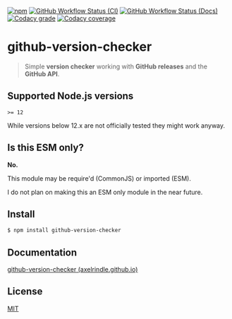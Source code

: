 [![npm](https://img.shields.io/npm/v/github-version-checker?logo=npm)](https://www.npmjs.com/package/github-version-checker)
[![GitHub Workflow Status (CI)](https://img.shields.io/github/workflow/status/axelrindle/github-version-checker/CI/main?logo=github)](https://github.com/axelrindle/github-version-checker/actions/workflows/ci.yml)
[![GitHub Workflow Status (Docs)](https://img.shields.io/github/workflow/status/axelrindle/github-version-checker/Docs/main?label=Docs&logo=github)](https://github.com/axelrindle/github-version-checker/actions/workflows/docs.yml)
[![Codacy grade](https://img.shields.io/codacy/grade/f82826738d2b43b1b8ba40dd780d1784?logo=codacy)](https://www.codacy.com/gh/axelrindle/github-version-checker/dashboard?utm_source=github.com&amp;utm_medium=referral&amp;utm_content=axelrindle/github-version-checker&amp;utm_campaign=Badge_Grade)
[![Codacy coverage](https://img.shields.io/codacy/coverage/f82826738d2b43b1b8ba40dd780d1784?logo=codacy)](https://www.codacy.com/gh/axelrindle/github-version-checker/dashboard?utm_source=github.com&utm_medium=referral&utm_content=axelrindle/github-version-checker&utm_campaign=Badge_Coverage)

# github-version-checker

> Simple **version checker** working with **GitHub releases** and the **GitHub API**.

## Supported Node.js versions

`>= 12`

While versions below 12.x are not officially tested they might work anyway.

## Is this ESM only?

**No.**

This module may be require'd (CommonJS) or imported (ESM).

I do not plan on making this an ESM only module in the near future.

## Install

```bash
$ npm install github-version-checker
```

## Documentation

[github-version-checker (axelrindle.github.io)](https://axelrindle.github.io/github-version-checker/)

## License

[MIT](LICENSE)
